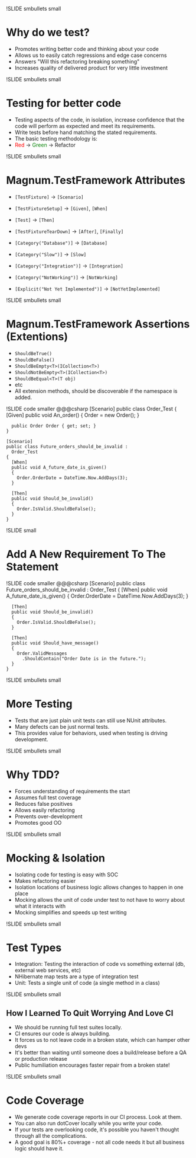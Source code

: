 !SLIDE smbullets small 
# Why do we test? #

* Promotes writing better code and thinking about your code
* Allows us to easily catch regressions and edge case concerns
* Answers "Will this refactoring breaking something"
* Increases quality of delivered product for very little investment

!SLIDE smbullets small
# Testing for better code #

* Testing aspects of the code, in isolation, increase confidence that the
code will perform as expected and meet its requirements. 
* Write tests before hand matching the stated requirements.
* The basic testing methodology is:
* <span style='color: red'>Red</span> &#8594;
<span style='color: green'>Green</span> &#8594; Refactor

!SLIDE smbullets small
# Magnum.TestFramework Attributes #

* `[TestFixture]` &#8594; `[Scenario]` 
* `[TestFixtureSetup]` &#8594; `[Given]`, `[When]`
* `[Test]` &#8594; `[Then]`
* `[TestFixtureTearDown]` &#8594; `[After]`, `[Finally]`

* `[Category("Database")]` &#8594; `[Database]`
* `[Category("Slow")]` &#8594; `[Slow]`
* `[Category("Integration")]` &#8594; `[Integration]`
* `[Category("NotWorking")]` &#8594; `[NotWorking]`

* `[Explicit("Not Yet Implemented")]` &#8594; `[NotYetImplemented]`

!SLIDE smbullets small
# Magnum.TestFramework Assertions (Extentions) #

* `ShouldBeTrue()`
* `ShouldBeFalse()`
* `ShouldBeEmpty<T>(ICollection<T>)`
* `ShouldNotBeEmpty<T>(ICollection<T>)`
* `ShouldBeEqual<T>(T obj)`
* etc
* All extension methods, should be discoverable if the namespace is added.

!SLIDE code smaller
    @@@csharp
    [Scenario]
    public class Order_Test
    {
      [Given]
      public void An_order()
      {
        Order = new Order();
      }

      public Order Order { get; set; }
    }

    [Scenario]
    public class Future_orders_should_be_invalid :
      Order_Test
    {
      [When]
      public void A_future_date_is_given()
      {
        Order.OrderDate = DateTime.Now.AddDays(3);
      }
    
      [Then]
      public void Should_be_invalid()
      {
        Order.IsValid.ShouldBeFalse();
      }
    }

!SLIDE small
# Add A New Requirement To The Statement #

!SLIDE code smaller
    @@@csharp
    [Scenario]
    public class Future_orders_should_be_invalid :
      Order_Test
    {
      [When]
      public void A_future_date_is_given()
      {
        Order.OrderDate = DateTime.Now.AddDays(3);
      }
    
      [Then]
      public void Should_be_invalid()
      {
        Order.IsValid.ShouldBeFalse();
      }

      [Then]
      public void Should_have_message()
      {
        Order.ValidMessages
          .ShouldContain("Order Date is in the future.");
      }
    }

!SLIDE smbullets small
# More Testing #

* Tests that are just plain unit tests can still use NUnit attributes.
* Many defects can be just normal tests.
* This provides value for behaviors, used when testing is driving development.

!SLIDE smbullets small

# Why TDD? #

* Forces understanding of requirements the start
* Assumes full test coverage
* Reduces false positives
* Allows easily refactoring
* Prevents over-development
* Promotes good OO

!SLIDE smbullets small

# Mocking & Isolation #

* Isolating code for testing is easy with SOC
* Makes refactoring easier
* Isolation locations of business logic allows changes to happen in one place
* Mocking allows the unit of code under test to not have to worry about what it interacts with 
* Mocking simplifies and speeds up test writing

!SLIDE smbullets small
# Test Types #

* Integration: Testing the interaction of code vs something external (db, external web services, etc)
* NHibernate map tests are a type of integration test
* Unit: Tests a single unit of code (a single method in a class)

!SLIDE smbullets small
## How I Learned To Quit Worrying And Love CI ##

* We should be running full test suites locally.
* CI ensures our code is always building.
* It forces us to not leave code in a broken state, which can hamper other devs
* It's better than waiting until someone does a build/release before a QA or production release
* Public humiliation encourages faster repair from a broken state!

!SLIDE smbullets small
# Code Coverage #
* We generate code coverage reports in our CI process.  Look at them.
* You can also run dotCover locally while you write your code.
* If your tests are overlooking code, it's possible you haven't thought through all the complications.
* A good goal is 80%+ coverage - not all code needs it but all business logic should have it.
